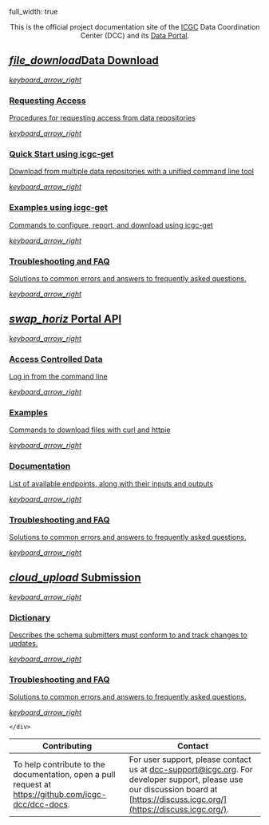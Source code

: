 full_width: true

<center>

This is the official project documentation site of the [ICGC](https://icgc.org/) Data Coordination Center (DCC) and its [Data Portal](https://dcc.icgc.org).

</center>

<div class="use-cases">
  <section class="background-grey">
    <div class="flex-wrapper l-max-width-standard l-pad-top-7">
      <div class="product-card">
        <a href="/cloud/guide/#authorization">
          <h2><i class="material-icons notranslate">file_download</i>Data Download</h2>
          <i class="material-icons notranslate">keyboard_arrow_right</i>
        </a>
        <a href="/cloud/repositories/#obtaining-data-access_3">
          <div>
            <h3>Requesting Access</h3>
            <p>Procedures for requesting access from data repositories</p>
            <i class="material-icons notranslate">keyboard_arrow_right</i>
          </div>
        </a>
        <a href="/cloud/icgc-get/#quickstart">
          <div>
            <h3>Quick Start using icgc-get</h3>
            <p>Download from multiple data repositories with a unified command line tool</p>
            <i class="material-icons notranslate">keyboard_arrow_right</i>
          </div>
        </a>
        <a href="/cloud/icgc-get/#commands">
          <div>
            <h3>Examples using icgc-get</h3>
            <p>Commands to configure, report, and download using icgc-get</p>
            <i class="material-icons notranslate">keyboard_arrow_right</i>
          </div>
        </a>
        <a href="/cloud/guide/#faqs">
          <div>
            <h3>Troubleshooting and FAQ</h3>
            <p>Solutions to common errors and answers to frequently asked questions.</p>
            <i class="material-icons notranslate">keyboard_arrow_right</i>
          </div>
        </a>
      </div>
      <div class="product-card">
        <a href="/portal/api/">
          <h2>
            <i class="material-icons notranslate">swap_horiz</i>
            Portal API
          </h2>
          <i class="material-icons notranslate">keyboard_arrow_right</i>
        </a>
        <a href="/portal/access/">
          <div>
            <h3>Access Controlled Data</h3>
            <p>Log in from the command line</p>
            <i class="material-icons notranslate">keyboard_arrow_right</i>
          </div>
        </a>
        <a href="/portal/api/#downloading-static-files">
          <div>
            <h3>Examples</h3>
            <p>Commands to download files with curl and httpie</p>
            <i class="material-icons notranslate">keyboard_arrow_right</i>
          </div>
        </a>
        <a href="/portal/api-endpoints/">
          <div>
            <h3>Documentation</h3>
            <p>List of available endpoints, along with their inputs and outputs</p>
            <i class="material-icons notranslate">keyboard_arrow_right</i>
          </div>
        </a>
        <a href="/portal/api/#common-errors">
          <div>
            <h3>Troubleshooting and FAQ</h3>
            <p>Solutions to common errors and answers to frequently asked questions.</p>
            <i class="material-icons notranslate">keyboard_arrow_right</i>
          </div>
        </a>
      </div>
      <div class="product-card">
        <a href="/submission/guide/intro/">
          <h2>
            <i class="material-icons notranslate">cloud_upload</i>
            Submission
          </h2>
          <i class="material-icons notranslate">keyboard_arrow_right</i>
        </a>
        <a href="/submission/faq/">
          <div>
            <h3>Dictionary</h3>
            <p>Describes the schema submitters must conform to and track changes to updates.</p>
            <i class="material-icons notranslate">keyboard_arrow_right</i>
          </div>
        </a>
        <a href="/submission/faq/">
          <div>
            <h3>Troubleshooting and FAQ</h3>
            <p>Solutions to common errors and answers to frequently asked questions.</p>
            <i class="material-icons notranslate">keyboard_arrow_right</i>
          </div>
        </a>
      </div>

    </div>
  </section>
</div>

| Contributing | Contact |
|-----------|-----------|
| To help contribute to the documentation, open a pull request at <a href="https://github.com/icgc-dcc/dcc-docs"><i class="fa fa-github"></i> https://github.com/icgc-dcc/dcc-docs</a>. | For user support, please contact us at [dcc-support@icgc.org](mailto:dcc-support@icgc.org). For developer support, please use our discussion board at [https://discuss.icgc.org/](https://discuss.icgc.org/). |
